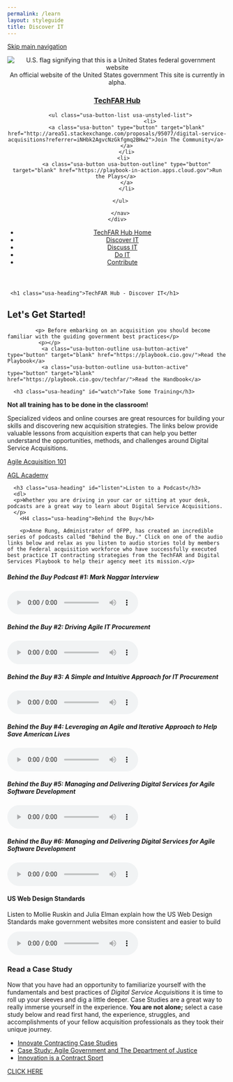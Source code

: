 ```yaml
---
permalink: /learn
layout: styleguide
title: Discover IT
---
```


<link rel="stylesheet" href="/dist/css/main.css">
<link rel="stylesheet" href="/dist/css/google-fonts.css">
<script src="/dist/js/components.js"></script>

<!-- Favicons
================================================== -->
<!-- 128x128 -->
<link rel="shortcut icon" type="image/ico" href="/dist/img/favicons/favicon.ico" />
<link rel="icon" type="image/png" href="/dist/img/favicons/favicon.png" />

<!-- 192x192, as recommended for Android
http://updates.html5rocks.com/2014/11/Support-for-theme-color-in-Chrome-39-for-Android
-->
<link rel="icon" type="image/png" sizes="192x192" href="/dist/img/favicons/favicon-192.png" />

<!-- 57x57 (precomposed) for iPhone 3GS, pre-2011 iPod Touch and older Android devices -->
<link rel="apple-touch-icon-precomposed" href="/dist/img/favicons/favicon-57.png">
<!-- 72x72 (precomposed) for 1st generation iPad, iPad 2 and iPad mini -->
<link rel="apple-touch-icon-precomposed" sizes="72x72" href="/dist/img/favicons/favicon-72.png">
<!-- 114x114 (precomposed) for iPhone 4, 4S, 5 and post-2011 iPod Touch -->
<link rel="apple-touch-icon-precomposed" sizes="114x114" href="/dist/img/favicons/favicon-114.png">
<!-- 144x144 (precomposed) for iPad 3rd and 4th generation -->
<link rel="apple-touch-icon-precomposed" sizes="144x144" href="/dist/img/favicons/favicon-144.png">

<a class="skipnav" href="#main-content">Skip main navigation</a>

<header class="usa-site-header" role="banner">

  <div class="usa-disclaimer">
    <div class="usa-grid">
      <span class="usa-disclaimer-official">
        <img class="usa-flag_icon" alt="U.S. flag signifying that this is a United States federal government website" src="{{ site.baseurl }}/dist/img/us_flag_small.png">
        An official website of the United States government
      </span>
      <span class="usa-disclaimer-stage">This site is currently in alpha. </span>
    </div>
  </div>


  <section class="usa-banner">
    <div class="usa-grid">
      <nav class="usa-site-navbar">
        <div class="logo">
          <h1 class="usa-heading">
            <a accesskey="1" title="Home" aria-label="Home" href="{{ site.baseurl }}/">TechFAR Hub</a>
          </h1>
        </div>
     
      <ul class="usa-button-list usa-unstyled-list">
                         <li>
          <a class="usa-button" type="button" target="blank" href="http://area51.stackexchange.com/proposals/95077/digital-service-acquisitions?referrer=iNHbk2AgvcNzGkfgmq2BHw2">Join The Community</a> 
          </a>
          </li>
        <li>
          <a class="usa-button usa-button-outline" type="button" target="blank" href="https://playbook-in-action.apps.cloud.gov">Run the Plays</a> 
          </a>
          </li>
 
      </ul>
  
      </nav>
    </div>
  </section>

<aside class="sidenav">
 <div class="usa-grid">
    <aside class="usa-width-one-third">
      <ul class="usa-sidenav-list">
        <li>
          <a href="{{ site.baseurl }}/">TechFAR Hub Home</a>
        </li>
        <li>
          <a class="usa-current" href="{{ site.baseurl }}/learn">Discover IT</a>
        </li>
        <li>
          <a href="{{ site.baseurl }}/community">Discuss IT</a>
        </li>
        <li>
          <a href="{{ site.baseurl }}/build">Do IT</a>
        </li>
        <li>
          <a href="{{ site.baseurl }}/contribute">Contribute</a>
        </li>
      </ul>
    </aside>
  </div>
</aside>
  
</header>
<div class="main-content" role="main">
  <section class="usa-section">
    <div class="usa-grid">

     <h1 class="usa-heading">TechFAR Hub - Discover IT</h1>

<h2 class="usa-heading"> <strong>Let's Get Started!</strong></h2>

         
             <p> Before embarking on an acquisition you should become familiar with the guiding government best practices</p>
              <p></p>
               <a class="usa-button-outline usa-button-active" type="button" target="blank" href="https://playbook.cio.gov/">Read the Playbook</a>
               <a class="usa-button-outline usa-button-active" type="button" target="blank" href="https://playbook.cio.gov/techfar/">Read the Handbook</a>

	  <h3 class="usa-heading" id="watch">Take Some Training</h3>
<P> <strong>Not all training has to be done in the classroom!</strong></p>
<p>Specialized videos and online courses are great resources for building your skills and discovering new acquisition strategies. The links below provide valuable lessons from acquisition experts that can help you better understand the opportunities, methods, and challenges around Digital Service Acquisitions. </P>
<p><a target="blank" href="https://www.fai.gov/media_library/items/show/81/">Agile Acquisition 101</a>
</p>

<p><a target="blank" href="http://www.agilegovleaders.org/academy/">AGL Academy</a>
</p>

	  <h3 class="usa-heading" id="listen">Listen to a Podcast</h3>
	  <dl>
	  <p>Whether you are driving in your car or sitting at your desk, podcasts are a great way to learn about Digital Service Acquisitions. 
	  </p>
	    <H4 class="usa-heading">Behind the Buy</h4>
	    
	    <p>Anne Rung, Administrator of OFPP, has created an incredible series of podcasts called "Behind the Buy." Click on one of the audio links below and relax as you listen to audio stories told by members of the Federal acquisition workforce who have successfully executed best practice IT contracting strategies from the TechFAR and Digital Services Playbook to help their agency meet its mission.</p>
<p>	    
<h5 class="usa-heading" >Behind the Buy Podcast #1: Mark Naggar Interview</h5>
<audio controls="controls">  
   <source src="https://www.fai.gov/drupal/sites/default/files/audio/030815Podcast.mp3" />  
   <source src="https://www.fai.gov/drupal/sites/default/files/audio/030815Podcast.mp3" />  
</audio> 

<h5 class="usa-heading">Behind the Buy #2: Driving Agile IT Procurement</h5>
<audio controls="controls">  
   <source src="https://www.fai.gov/drupal/sites/default/files/audio/041615Podcast.mp3" />  
   <source src="https://www.fai.gov/drupal/sites/default/files/audio/041615Podcast.mp3" />  
</audio> 

<h5 class="usa-heading">Behind the Buy #3: A Simple and Intuitive Approach for IT Procurement</h5>
<audio controls="controls">  
   <source src="https://www.whitehouse.gov/sites/default/files/audio/behind_the_buy_may2015.mp3" />  
   <source src="https://www.whitehouse.gov/sites/default/files/audio/behind_the_buy_may2015.mp3" />  
</audio>

<h5 class="usa-heading">Behind the Buy #4: Leveraging an Agile and Iterative Approach to Help Save American Lives</h5>
<audio controls="controls">  
   <source src="https://www.fai.gov/drupal/sites/default/files/audio/2015behind_the_buy_podcast4.mp3" />  
   <source src="https://www.fai.gov/drupal/sites/default/files/audio/2015behind_the_buy_podcast4.mp3" />  
</audio>

<h5 class="usa-heading">Behind the Buy #5: Managing and Delivering Digital Services for Agile Software Development</h5>
<audio controls="controls">  
   <source src="https://www.whitehouse.gov/sites/default/files/audio/mp3/behind_the_buy_podcast5.mp3" />  
   <source src="https://www.whitehouse.gov/sites/default/files/audio/mp3/behind_the_buy_podcast5.mp3" />  
</audio>

<h5 class="usa-heading">Behind the Buy #6: Managing and Delivering Digital Services for Agile Software Development</h5>
<audio controls="controls">  
   <source src="https://www.whitehouse.gov/sites/default/files/audio/mp3/behind_the_buy_podcast6.mp3" />  
   <source src="https://www.whitehouse.gov/sites/default/files/audio/mp3/behind_the_buy_podcast6.mp3" />  
</audio>

<h4 class="usa-heading">US Web Design Standards</h4>
<p>Listen to Mollie Ruskin and Julia Elman explain how the US Web Design Standards make government websites more consistent and easier to build</p>

<audio controls="controls">  
   <source src="http://hwcdn.libsyn.com/p/3/4/c/34cc68d31f31177b/Responsive_Web_Design_64_-_U.S._Digital_Service.mp3?c_id=10372902&expiration=1455051806&hwt=a804010813361627dad194e66e8f7a39" />  
   <source src="http://hwcdn.libsyn.com/p/3/4/c/34cc68d31f31177b/Responsive_Web_Design_64_-_U.S._Digital_Service.mp3?c_id=10372902&expiration=1455051806&hwt=a804010813361627dad194e66e8f7a39" />  
</audio>
</p>
	  <h3 class="usa-heading" id="read">Read a Case Study</h3>
	  <dl>
	  <p>Now that you have had an opportunity to familiarize yourself with the fundamentals and best practices of <em>Digital Service Acquisitions</em> it is time to roll up your sleeves and dig a little deeper. Case Studies are a great way to really immerse yourself in the experience. <strong>You are not alone;</strong> select a case study below and read first hand, the experience, struggles, and accomplishments of your fellow acquisition professionals as they took their unique journey.
<p>	   <ul>
	   <li><a target="blank" href="https://www.whitehouse.gov/sites/default/files/microsites/ostp/innovative_contracting_case_studies_2014_-_august.pdf">Innovate Contracting Case Studies</a></li>
	   <li><a target="blank" href="http://www.agilegovleaders.org/case-studies/doj/">Case Study: Agile Government and The Department of Justice</a></li>
	     <li><a target="blank" href="/assets/Innovation_is_a_Contract_Sport__Ways_that_agencies_can_achieve_innovative_outcomes_through_acquisitions-2016%2002%2006.pdf">Innovation is a Contract Sport</a></li>
	    </dl>
	  </ul> </div></P>
<a class="usa-button-big" type="button" href="{{ site.baseurl }}/community">CLICK HERE</a>	  
	 
</section>

      
